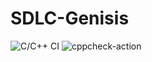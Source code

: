 # SDLC-Genisis
![C/C++ CI](https://github.com/99002588/SDLC-Genisis/workflows/C/C++%20CI/badge.svg)
![cppcheck-action](https://github.com/99002588/SDLC-Genisis/workflows/cppcheck-action/badge.svg)
